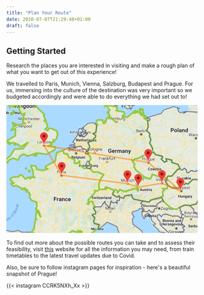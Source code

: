 ```yaml
---
title: "Plan Your Route"
date: 2020-07-07T21:29:48+01:00
draft: false
---
```

## Getting Started

Research the places you are interested in visiting and make a rough plan of what you want to get out of this experience!

We travelled to Paris, Munich, Vienna, Salzburg, Budapest and Prague. For us, immersing into the culture of the destination was very important so we budgeted accordingly and were able to do everything we had set out to!

![My Route](Myroute2.png)

To find out more about the possible routes you can take and to assess their feasibility, visit [this](https://www.interrail.eu/en/plan-your-trip) website for all the information you may need, from train timetables to the latest travel updates due to Covid.

Also, be sure to follow instagram pages for inspiration - here's a beautiful snapshot of Prague!

{{< instagram CCRK5NXh_Xx >}}

